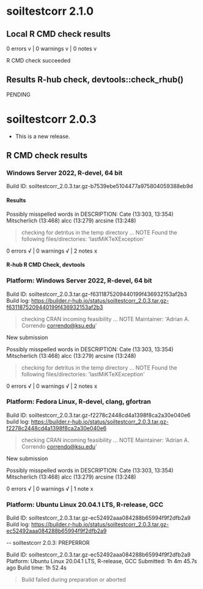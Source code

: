 # soiltestcorr 2.1.0 

## Local R CMD check results 

0 errors v | 0 warnings v | 0 notes v

R CMD check succeeded


## Results R-hub check, devtools::check_rhub()


PENDING

# soiltestcorr 2.0.3

* This is a new release.


## R CMD check results

### Windows Server 2022, R-devel, 64 bit

Build ID:   soiltestcorr_2.0.3.tar.gz-b7539ebe5104477a975804059388eb9d
  

#### Results
  
  Possibly misspelled words in DESCRIPTION:
    Cate (13:303, 13:354)
    Mitscherlich (13:468)
    alcc (13:279)
    arcsine (13:248)
  
 
> checking for detritus in the temp directory ... NOTE
  Found the following files/directories:
    'lastMiKTeXException'

0 errors √ | 0 warnings √ | 2 notes x

#### R-hub R CMD Check, devtools

###  Platform:   Windows Server 2022, R-devel, 64 bit

  Build ID:   soiltestcorr_2.0.3.tar.gz-f6311875209440199f436932153af2b3
  Build log:  https://builder.r-hub.io/status/soiltestcorr_2.0.3.tar.gz-f6311875209440199f436932153af2b3
  
> checking CRAN incoming feasibility ... NOTE
  Maintainer: 'Adrian A. Correndo <correndo@ksu.edu>'
  
  New submission
  
  Possibly misspelled words in DESCRIPTION:
    Cate (13:303, 13:354)
    Mitscherlich (13:468)
    alcc (13:279)
    arcsine (13:248)

> checking for detritus in the temp directory ... NOTE
  Found the following files/directories:
    'lastMiKTeXException'

0 errors √ | 0 warnings √ | 2 notes x


###  Platform:   Fedora Linux, R-devel, clang, gfortran
  
  Build ID:   soiltestcorr_2.0.3.tar.gz-f2278c2448cd4a1398f8ca2a30e040e6
  build log:  https://builder.r-hub.io/status/soiltestcorr_2.0.3.tar.gz-f2278c2448cd4a1398f8ca2a30e040e6

> checking CRAN incoming feasibility ... NOTE
  Maintainer: ‘Adrian A. Correndo <correndo@ksu.edu>’
  
  New submission
  
  Possibly misspelled words in DESCRIPTION:
    Cate (13:303, 13:354)
    Mitscherlich (13:468)
    alcc (13:279)
    arcsine (13:248)

0 errors √ | 0 warnings √ | 1 note x


### Platform:   Ubuntu Linux 20.04.1 LTS, R-release, GCC

  Build ID:   soiltestcorr_2.0.3.tar.gz-ec52492aaa084288b65994f9f2dfb2a9
  Build log:  https://builder.r-hub.io/status/soiltestcorr_2.0.3.tar.gz-ec52492aaa084288b65994f9f2dfb2a9

-- soiltestcorr 2.0.3: PREPERROR

  Build ID:   soiltestcorr_2.0.3.tar.gz-ec52492aaa084288b65994f9f2dfb2a9
  Platform:   Ubuntu Linux 20.04.1 LTS, R-release, GCC
  Submitted:  1h 4m 45.7s ago
  Build time: 1h 52.4s

> Build failed during preparation or aborted

